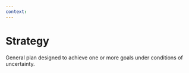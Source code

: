```yaml
---
context:
---
```


# Strategy

General plan designed to achieve one or more goals under conditions of uncertainty.
